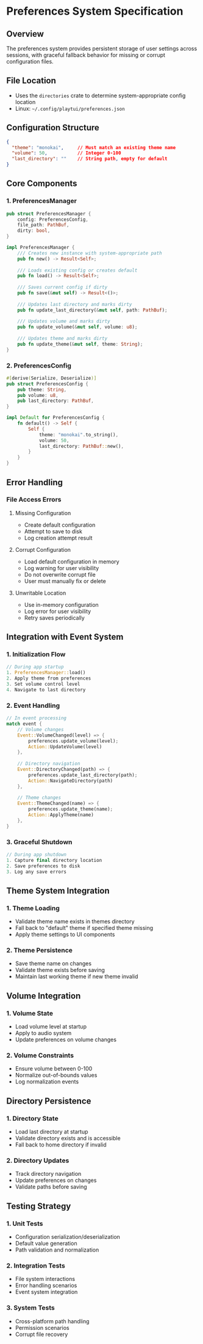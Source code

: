 # Preferences System Specification

## Overview
The preferences system provides persistent storage of user settings across sessions, with graceful fallback behavior for missing or corrupt configuration files.

## File Location
- Uses the `directories` crate to determine system-appropriate config location
- Linux: `~/.config/playtui/preferences.json`

## Configuration Structure
```json
{
  "theme": "monokai",     // Must match an existing theme name
  "volume": 50,           // Integer 0-100
  "last_directory": ""    // String path, empty for default
}
```

## Core Components

### 1. PreferencesManager
```rust
pub struct PreferencesManager {
    config: PreferencesConfig,
    file_path: PathBuf,
    dirty: bool,
}

impl PreferencesManager {
    /// Creates new instance with system-appropriate path
    pub fn new() -> Result<Self>;
    
    /// Loads existing config or creates default
    pub fn load() -> Result<Self>;
    
    /// Saves current config if dirty
    pub fn save(&mut self) -> Result<()>;
    
    /// Updates last directory and marks dirty
    pub fn update_last_directory(&mut self, path: PathBuf);
    
    /// Updates volume and marks dirty
    pub fn update_volume(&mut self, volume: u8);
    
    /// Updates theme and marks dirty
    pub fn update_theme(&mut self, theme: String);
}
```

### 2. PreferencesConfig
```rust
#[derive(Serialize, Deserialize)]
pub struct PreferencesConfig {
    pub theme: String,
    pub volume: u8,
    pub last_directory: PathBuf,
}

impl Default for PreferencesConfig {
    fn default() -> Self {
        Self {
            theme: "monokai".to_string(),
            volume: 50,
            last_directory: PathBuf::new(),
        }
    }
}
```

## Error Handling

### File Access Errors
1. Missing Configuration
   - Create default configuration
   - Attempt to save to disk
   - Log creation attempt result

2. Corrupt Configuration
   - Load default configuration in memory
   - Log warning for user visibility
   - Do not overwrite corrupt file
   - User must manually fix or delete

3. Unwritable Location
   - Use in-memory configuration
   - Log error for user visibility
   - Retry saves periodically

## Integration with Event System

### 1. Initialization Flow
```rust
// During app startup
1. PreferencesManager::load()
2. Apply theme from preferences
3. Set volume control level
4. Navigate to last directory
```

### 2. Event Handling
```rust
// In event processing
match event {
    // Volume changes
    Event::VolumeChanged(level) => {
        preferences.update_volume(level);
        Action::UpdateVolume(level)
    },
    
    // Directory navigation
    Event::DirectoryChanged(path) => {
        preferences.update_last_directory(path);
        Action::NavigateDirectory(path)
    },
    
    // Theme changes
    Event::ThemeChanged(name) => {
        preferences.update_theme(name);
        Action::ApplyTheme(name)
    },
}
```

### 3. Graceful Shutdown
```rust
// During app shutdown
1. Capture final directory location
2. Save preferences to disk
3. Log any save errors
```

## Theme System Integration

### 1. Theme Loading
- Validate theme name exists in themes directory
- Fall back to "default" theme if specified theme missing
- Apply theme settings to UI components

### 2. Theme Persistence
- Save theme name on changes
- Validate theme exists before saving
- Maintain last working theme if new theme invalid

## Volume Integration

### 1. Volume State
- Load volume level at startup
- Apply to audio system
- Update preferences on volume changes

### 2. Volume Constraints
- Ensure volume between 0-100
- Normalize out-of-bounds values
- Log normalization events

## Directory Persistence

### 1. Directory State
- Load last directory at startup
- Validate directory exists and is accessible
- Fall back to home directory if invalid

### 2. Directory Updates
- Track directory navigation
- Update preferences on changes
- Validate paths before saving

## Testing Strategy

### 1. Unit Tests
- Configuration serialization/deserialization
- Default value generation
- Path validation and normalization

### 2. Integration Tests
- File system interactions
- Error handling scenarios
- Event system integration

### 3. System Tests
- Cross-platform path handling
- Permission scenarios
- Corrupt file recovery
